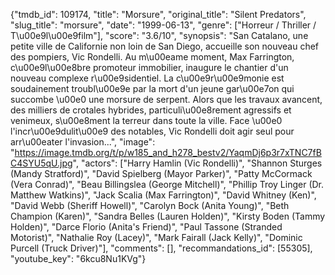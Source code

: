 {"tmdb_id": 109174, "title": "Morsure", "original_title": "Silent Predators", "slug_title": "morsure", "date": "1999-06-13", "genre": ["Horreur / Thriller / T\u00e9l\u00e9film"], "score": "3.6/10", "synopsis": "San Catalano, une petite ville de Californie non loin de San Diego, accueille son nouveau chef des pompiers, Vic Rondelli. Au m\u00eame moment, Max Farrington, c\u00e9l\u00e8bre promoteur immobilier, inaugure le chantier d'un nouveau complexe r\u00e9sidentiel. La c\u00e9r\u00e9monie est soudainement troubl\u00e9e par la mort d'un jeune gar\u00e7on qui succombe \u00e0 une morsure de serpent. Alors que les travaux avancent, des milliers de crotales hybrides, particuli\u00e8rement agressifs et venimeux, s\u00e8ment la terreur dans toute la ville. Face \u00e0 l'incr\u00e9dulit\u00e9 des notables, Vic Rondelli doit agir seul pour arr\u00eater l'invasion...", "image": "https://image.tmdb.org/t/p/w185_and_h278_bestv2/YaqmDj6p3r7xTNC7fBC4SYU5qU.jpg", "actors": ["Harry Hamlin (Vic Rondelli)", "Shannon Sturges (Mandy Stratford)", "David Spielberg (Mayor Parker)", "Patty McCormack (Vera Conrad)", "Beau Billingslea (George Mitchell)", "Phillip Troy Linger (Dr. Matthew Watkins)", "Jack Scalia (Max Farrington)", "David Whitney (Ken)", "David Webb (Sheriff Howell)", "Carolyn Bock (Anita Young)", "Beth Champion (Karen)", "Sandra Belles (Lauren Holden)", "Kirsty Boden (Tammy Holden)", "Darce Florio (Anita's Friend)", "Paul Tassone (Stranded Motorist)", "Nathalie Roy (Lacey)", "Mark Fairall (Jack Kelly)", "Dominic Purcell (Truck Driver)"], "comments": [], "recommandations_id": [55305], "youtube_key": "6kcu8Nu1KVg"}